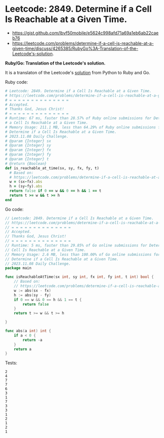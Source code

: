 # Leetcode: 2849. Determine if a Cell Is Reachable at a Given Time.

- https://gist.github.com/lbvf50mobile/e5624c998afd71a69a1eb6ab22caeb76
- https://leetcode.com/problems/determine-if-a-cell-is-reachable-at-a-given-time/discuss/4265385/RubyGo%3A-Translation-of-the-Leetcode's-solution.

**Ruby/Go: Translation of the Leetcode's solution.**

It is a translaton of the Leetcode's [solution](https://leetcode.com/problems/determine-if-a-cell-is-reachable-at-a-given-time/solution/) from Python to Ruby and Go.

Ruby code:
```Ruby
# Leetcode: 2849. Determine if a Cell Is Reachable at a Given Time.
# https://leetcode.com/problems/determine-if-a-cell-is-reachable-at-a-given-time
# = = = = = = = = = = = = = =
# Accepted.
# Thanks God, Jesus Christ!
# = = = = = = = = = = = = = =
# Runtime: 67 ms, faster than 28.57% of Ruby online submissions for Determine if
# a Cell Is Reachable at a Given Time.
# Memory Usage: 211.1 MB, less than 64.29% of Ruby online submissions for
# Determine if a Cell Is Reachable at a Given Time.
# 2023.11.08 Daily Challenge.
# @param {Integer} sx
# @param {Integer} sy
# @param {Integer} fx
# @param {Integer} fy
# @param {Integer} t
# @return {Boolean}
def is_reachable_at_time(sx, sy, fx, fy, t)
  # Based on:
  # https://leetcode.com/problems/determine-if-a-cell-is-reachable-at-a-given-time/solution/
  w = (sx-fx).abs
  h = (sy-fy).abs
  return false if 0 == w && 0 == h && 1 == t
  return t >= w && t >= h
end
```
Go code:
```Go
// Leetcode: 2849. Determine if a Cell Is Reachable at a Given Time.
// https://leetcode.com/problems/determine-if-a-cell-is-reachable-at-a-given-time
// = = = = = = = = = = = = = =
// Accepted.
// Thanks God, Jesus Christ!
// = = = = = = = = = = = = = =
// Runtime: 5 ms, faster than 29.85% of Go online submissions for Determine if a
// Cell Is Reachable at a Given Time.
// Memory Usage: 2.6 MB, less than 100.00% of Go online submissions for
// Determine if a Cell Is Reachable at a Given Time.
// 2023.11.08 Daily Challenge.
package main

func isReachableAtTime(sx int, sy int, fx int, fy int, t int) bool {
	// Based on:
	// https://leetcode.com/problems/determine-if-a-cell-is-reachable-at-a-given-time/solution/
	w := abs(sx - fx)
	h := abs(sy - fy)
	if 0 == w && 0 == h && 1 == t {
		return false
	}
	return t >= w && t >= h

}

func abs(a int) int {
	if a < 0 {
		return -a
	}
	return a
}
```
Tests:
```
2
4
7
7
6
3
1
7
3
3
1
2
1
2
1
```
